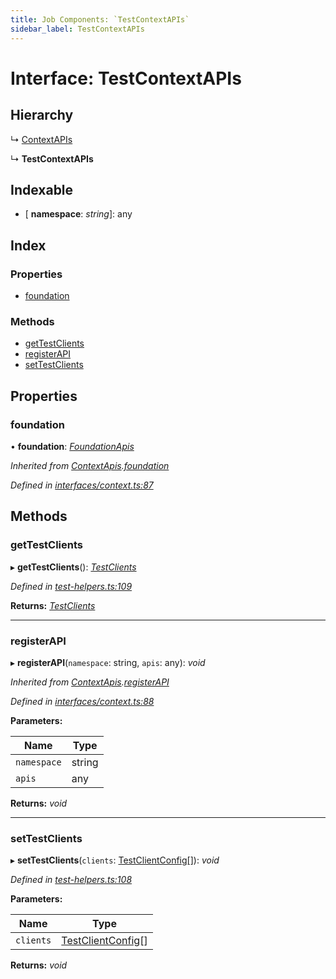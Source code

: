 ```yaml
---
title: Job Components: `TestContextAPIs`
sidebar_label: TestContextAPIs
---
```


# Interface: TestContextAPIs

## Hierarchy

  ↳ [ContextAPIs](contextapis.md)

  ↳ **TestContextAPIs**

## Indexable

* \[ **namespace**: *string*\]: any

## Index

### Properties

* [foundation](testcontextapis.md#foundation)

### Methods

* [getTestClients](testcontextapis.md#gettestclients)
* [registerAPI](testcontextapis.md#registerapi)
* [setTestClients](testcontextapis.md#settestclients)

## Properties

###  foundation

• **foundation**: *[FoundationApis](foundationapis.md)*

*Inherited from [ContextApis](contextapis.md).[foundation](contextapis.md#foundation)*

*Defined in [interfaces/context.ts:87](https://github.com/terascope/teraslice/blob/d8feecc03/packages/job-components/src/interfaces/context.ts#L87)*

## Methods

###  getTestClients

▸ **getTestClients**(): *[TestClients](testclients.md)*

*Defined in [test-helpers.ts:109](https://github.com/terascope/teraslice/blob/d8feecc03/packages/job-components/src/test-helpers.ts#L109)*

**Returns:** *[TestClients](testclients.md)*

___

###  registerAPI

▸ **registerAPI**(`namespace`: string, `apis`: any): *void*

*Inherited from [ContextApis](contextapis.md).[registerAPI](contextapis.md#registerapi)*

*Defined in [interfaces/context.ts:88](https://github.com/terascope/teraslice/blob/d8feecc03/packages/job-components/src/interfaces/context.ts#L88)*

**Parameters:**

Name | Type |
------ | ------ |
`namespace` | string |
`apis` | any |

**Returns:** *void*

___

###  setTestClients

▸ **setTestClients**(`clients`: [TestClientConfig](testclientconfig.md)[]): *void*

*Defined in [test-helpers.ts:108](https://github.com/terascope/teraslice/blob/d8feecc03/packages/job-components/src/test-helpers.ts#L108)*

**Parameters:**

Name | Type |
------ | ------ |
`clients` | [TestClientConfig](testclientconfig.md)[] |

**Returns:** *void*
